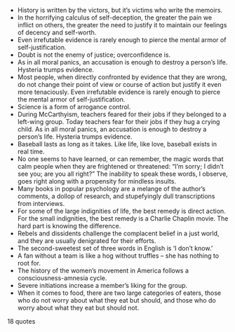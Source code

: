  - History is written by the victors, but it’s victims who write the memoirs.
 - In the horrifying calculus of self-deception, the greater the pain we inflict on others, the greater the need to justify it to maintain our feelings of decency and self-worth.
 - Even irrefutable evidence is rarely enough to pierce the mental armor of self-justification.
 - Doubt is not the enemy of justice; overconfidence is.
 - As in all moral panics, an accusation is enough to destroy a person’s life. Hysteria trumps evidence.
 - Most people, when directly confronted by evidence that they are wrong, do not change their point of view or course of action but justify it even more tenaciously. Even irrefutable evidence is rarely enough to pierce the mental armor of self-justification.
 - Science is a form of arrogance control.
 - During McCarthyism, teachers feared for their jobs if they belonged to a left-wing group. Today teachers fear for their jobs if they hug a crying child. As in all moral panics, an accusation is enough to destroy a person’s life. Hysteria trumps evidence.
 - Baseball lasts as long as it takes. Like life, like love, baseball exists in real time.
 - No one seems to have learned, or can remember, the magic words that calm people when they are frightened or threatened: “I’m sorry; I didn’t see you; are you all right?” The inability to speak these words, I observe, goes right along with a propensity for mindless insults.
 - Many books in popular psychology are a melange of the author’s comments, a dollop of research, and stupefyingly dull transcriptions from interviews.
 - For some of the large indignities of life, the best remedy is direct action. For the small indignities, the best remedy is a Charlie Chaplin movie. The hard part is knowing the difference.
 - Rebels and dissidents challenge the complacent belief in a just world, and they are usually denigrated for their efforts.
 - The second-sweetest set of three words in English is ‘I don’t know.’
 - A fan without a team is like a hog without truffles – she has nothing to root for.
 - The history of the women’s movement in America follows a consciousness-amnesia cycle.
 - Severe initiations increase a member’s liking for the group.
 - When it comes to food, there are two large categories of eaters, those who do not worry about what they eat but should, and those who do worry about what they eat but should not.

18 quotes